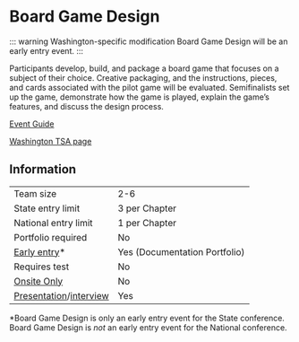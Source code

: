 # Board Game Design

::: warning Washington-specific modification
Board Game Design will be an early entry event.
:::

Participants develop, build, and package a board game that focuses on a subject of their choice. Creative packaging, and the instructions, pieces, and cards associated with the pilot game will be evaluated. Semifinalists set up the game, demonstrate how the game is played, explain the game’s features, and discuss the design process.

[Event Guide](https://lwsd.sharepoint.com/:b:/r/sites/GR-JHS-TechnologyStudentAssociation-SCA/Shared%20Documents/23-24/Competition/Event%20Guides/HS%20-%20Board%20Game%20Design.pdf)

[Washington TSA page](https://www.washingtontsa.org/high-school-events/board-game-design)

## Information

|                                              |                               |
| -------------------------------------------- | ----------------------------- |
| Team size                                    | 2-6                           |
| State entry limit                            | 3 per Chapter                 |
| National entry limit                         | 1 per Chapter                 |
| Portfolio required                           | No                            |
| [Early entry](/#terms)\*                     | Yes (Documentation Portfolio) |
| Requires test                                | No                            |
| [Onsite Only](/#terms)                       | No                            |
| [Presentation](/#terms)/[interview](/#terms) | Yes                           |

\*Board Game Design is only an early entry event for the State conference. Board Game Design is _not_ an early entry event for the National conference.
